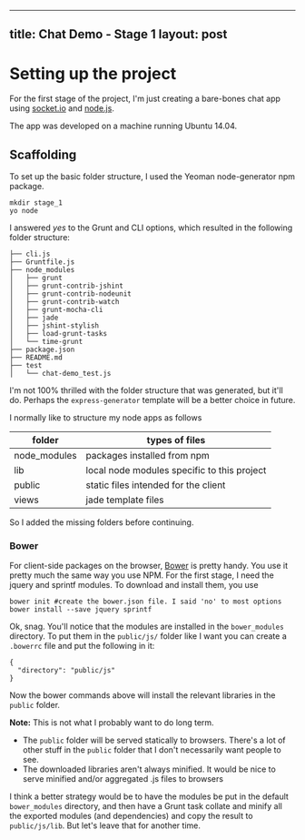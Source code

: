 ----
title: Chat Demo - Stage 1
layout: post
----

# Setting up the project

For the first stage of the project, I'm just creating a bare-bones chat app using [socket.io](http://socket.io)
and [node.js](http://nodejs.org).

The app was developed on a machine running Ubuntu 14.04.

## Scaffolding
To set up the basic folder structure, I used the Yeoman node-generator npm package.

    mkdir stage_1
    yo node

I answered _yes_ to the Grunt and CLI options, which resulted in the following folder structure:

    ├── cli.js
    ├── Gruntfile.js
    ├── node_modules
    │   ├── grunt
    │   ├── grunt-contrib-jshint
    │   ├── grunt-contrib-nodeunit
    │   ├── grunt-contrib-watch
    │   ├── grunt-mocha-cli
    │   ├── jade
    │   ├── jshint-stylish
    │   ├── load-grunt-tasks
    │   └── time-grunt
    ├── package.json
    ├── README.md
    ├── test
    │   └── chat-demo_test.js

I'm not 100% thrilled with the folder structure that was generated, but it'll do. Perhaps the `express-generator`
template will be a better choice in future.

I normally like to structure my node apps as follows

folder       | types of files
------------ | --------------
node_modules | packages installed from npm
lib          | local node modules specific to this project
public       | static files intended for the client
views        | jade template files

So I added the missing folders before continuing.

### Bower

For client-side packages on the browser, [Bower](bower.io) is pretty handy. You use it pretty much the same way you
use NPM. For the first stage, I need the jquery and sprintf modules. To download and install them, you use

    bower init #create the bower.json file. I said 'no' to most options
    bower install --save jquery sprintf

Ok, snag. You'll notice that the modules are installed in the `bower_modules` directory. To put them in the `public/js/`
folder like I want you can create a `.bowerrc` file and put the following in it:

    {
      "directory": "public/js"
    }

Now the bower commands above will install the relevant libraries in the `public` folder.

**Note:** This is not what I probably want to do long term.

* The `public` folder will be served statically to browsers. There's a lot of other stuff in the `public` folder
  that I don't necessarily want people to see.
* The downloaded libraries aren't always minified. It would be nice to serve minified and/or aggregated .js files
  to browsers

I think a better strategy would be to have the modules be put in the default `bower_modules` directory, and then have
  a Grunt task collate and minify all the exported modules (and dependencies) and copy the result to `public/js/lib`.
  But let's leave that for another time.



